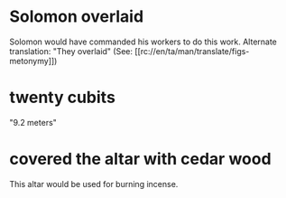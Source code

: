 # Solomon overlaid

Solomon would have commanded his workers to do this work. Alternate translation: "They overlaid" (See: [[rc://en/ta/man/translate/figs-metonymy]])

# twenty cubits

"9.2 meters"

# covered the altar with cedar wood

This altar would be used for burning incense.

